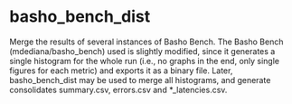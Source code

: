 basho_bench_dist
================

Merge the results of several instances of Basho Bench. The Basho Bench (mdediana/basho\_bench) used is slightly modified, since it generates a single histogram for the whole run (i.e., no graphs in the end, only single figures for each metric) and exports it as a binary file. Later, basho\_bench\_dist may be used to merge all histograms, and generate consolidates summary.csv, errors.csv and \*\_latencies.csv. 
